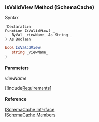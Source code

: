 ﻿### IsValidView Method (ISchemaCache)

Syntax

```vbnet
'Declaration
Function IsValidView( _
   ByVal _viewName_ As String _
) As Boolean
```

```csharp
bool IsValidView( 
   string _viewName_
)
```

#### Parameters

_viewName_

[!include[Requirements](../partials/requirements.md)]

#### Reference

[ISchemaCache Interface](fcSDK~FChoice.Foundation.Schema.ISchemaCache.md)  
[ISchemaCache Members](fcSDK~FChoice.Foundation.Schema.ISchemaCache_members.md)
